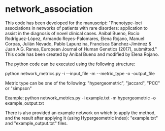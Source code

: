 # network_association

This code has been developed for the manuscript: "Phenotype-loci associations in networks of patients with rare disorders: application to assist in the diagnosis of novel clinical cases. Anibal Bueno, Rocío Rodríguez-López, Armando Reyes-Palomares, Elena Rojano, Manuel Corpas, Julián Nevado, Pablo Lapunzina, Francisca Sánchez-Jiménez & Juan A.G. Ranea, European Journal of Human Genetics (2017), submitted."
This code has been created by Anibal Bueno and modified by Elena Rojano.

The python code can be executed using the following structure:

python network_metrics.py -i --input_file -m --metric_type -o -output_file

Metric type can be one of the following:
	"hypergeometric",
	"jaccard",
	"PCC" or 
	"simpson"

Example:
python network_metrics.py -i example.txt -m hypergeometric -o example_output.txt

There is also provided an example network on which to apply the method, and the result after applying it (using Hypergeometric index):
"example.txt" and 
"example_output.txt" files.